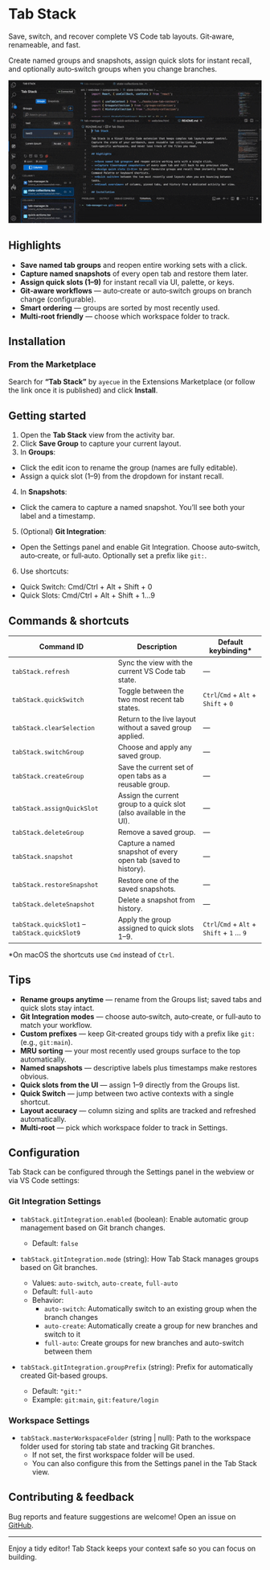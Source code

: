 # Tab Stack

Save, switch, and recover complete VS Code tab layouts. Git‑aware, renameable, and fast.

Create named groups and snapshots, assign quick slots for instant recall, and optionally auto‑switch groups when you change branches.

![Preview](https://github.com/ayecue/tab-stack/blob/main/assets/preview.gif?raw=true)

## Highlights

- **Save named tab groups** and reopen entire working sets with a click.
- **Capture named snapshots** of every open tab and restore them later.
- **Assign quick slots (1–9)** for instant recall via UI, palette, or keys.
- **Git‑aware workflows** — auto‑create or auto‑switch groups on branch change (configurable).
- **Smart ordering** — groups are sorted by most recently used.
- **Multi‑root friendly** — choose which workspace folder to track.

## Installation

### From the Marketplace

Search for **“Tab Stack”** by `ayecue` in the Extensions Marketplace (or follow the link once it is published) and click **Install**.

## Getting started

1. Open the **Tab Stack** view from the activity bar.
2. Click **Save Group** to capture your current layout.
3. In **Groups**:
  - Click the edit icon to rename the group (names are fully editable).
  - Assign a quick slot (1–9) from the dropdown for instant recall.
4. In **Snapshots**:
  - Click the camera to capture a named snapshot. You’ll see both your label and a timestamp.
5. (Optional) **Git Integration**:
  - Open the Settings panel and enable Git Integration. Choose auto‑switch, auto‑create, or full‑auto. Optionally set a prefix like `git:`.
6. Use shortcuts:
  - Quick Switch: Cmd/Ctrl + Alt + Shift + 0
  - Quick Slots: Cmd/Ctrl + Alt + Shift + 1…9

## Commands & shortcuts

| Command ID | Description | Default keybinding* |
| --- | --- | --- |
| `tabStack.refresh` | Sync the view with the current VS Code tab state. | — |
| `tabStack.quickSwitch` | Toggle between the two most recent tab states. | `Ctrl`/`Cmd` + `Alt` + `Shift` + `0` |
| `tabStack.clearSelection` | Return to the live layout without a saved group applied. | — |
| `tabStack.switchGroup` | Choose and apply any saved group. | — |
| `tabStack.createGroup` | Save the current set of open tabs as a reusable group. | — |
| `tabStack.assignQuickSlot` | Assign the current group to a quick slot (also available in the UI). | — |
| `tabStack.deleteGroup` | Remove a saved group. | — |
| `tabStack.snapshot` | Capture a named snapshot of every open tab (saved to history). | — |
| `tabStack.restoreSnapshot` | Restore one of the saved snapshots. | — |
| `tabStack.deleteSnapshot` | Delete a snapshot from history. | — |
| `tabStack.quickSlot1` – `tabStack.quickSlot9` | Apply the group assigned to quick slots 1–9. | `Ctrl`/`Cmd` + `Alt` + `Shift` + `1` … `9` |

\*On macOS the shortcuts use `Cmd` instead of `Ctrl`.

## Tips

- **Rename groups anytime** — rename from the Groups list; saved tabs and quick slots stay intact.
- **Git Integration modes** — choose auto‑switch, auto‑create, or full‑auto to match your workflow.
- **Custom prefixes** — keep Git‑created groups tidy with a prefix like `git:` (e.g., `git:main`).
- **MRU sorting** — your most recently used groups surface to the top automatically.
- **Named snapshots** — descriptive labels plus timestamps make restores obvious.
- **Quick slots from the UI** — assign 1–9 directly from the Groups list.
- **Quick Switch** — jump between two active contexts with a single shortcut.
- **Layout accuracy** — column sizing and splits are tracked and refreshed automatically.
- **Multi‑root** — pick which workspace folder to track in Settings.

## Configuration

Tab Stack can be configured through the Settings panel in the webview or via VS Code settings:

### Git Integration Settings

- `tabStack.gitIntegration.enabled` (boolean): Enable automatic group management based on Git branch changes.
  - Default: `false`

- `tabStack.gitIntegration.mode` (string): How Tab Stack manages groups based on Git branches.
  - Values: `auto-switch`, `auto-create`, `full-auto`
  - Default: `full-auto`
  - Behavior:
    - `auto-switch`: Automatically switch to an existing group when the branch changes
    - `auto-create`: Automatically create a group for new branches and switch to it
    - `full-auto`: Create groups for new branches and auto-switch between them

- `tabStack.gitIntegration.groupPrefix` (string): Prefix for automatically created Git-based groups.
  - Default: `"git:"`
  - Example: `git:main`, `git:feature/login`

### Workspace Settings

- `tabStack.masterWorkspaceFolder` (string | null): Path to the workspace folder used for storing tab state and tracking Git branches.
  - If not set, the first workspace folder will be used.
  - You can also configure this from the Settings panel in the Tab Stack view.

## Contributing & feedback

Bug reports and feature suggestions are welcome! Open an issue on [GitHub](https://github.com/ayecue/tab-stack/issues).

---

Enjoy a tidy editor! Tab Stack keeps your context safe so you can focus on building.

